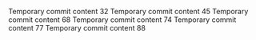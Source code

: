 Temporary commit content 32
Temporary commit content 45
Temporary commit content 68
Temporary commit content 74
Temporary commit content 77
Temporary commit content 88
